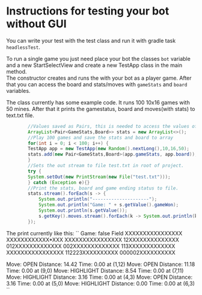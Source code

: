 # Instructions for testing your bot without GUI

You can write your test with the test class and run it with gradle task ``headlessTest``.  

To run a single game you just need place your bot the classes ``bot`` variable and a new StartSelectView and create a new TestApp class in the main method.  
The constructor creates and runs the with your bot as a player game. After that you can access the board and stats/moves with ``gameStats`` and ``board`` variables.  
  
The class currently has some example code. It runs 100 10x16 games with 50 mines. After that it prints the gamestatus, board and moves(with stats) to text.txt file.
```java
        //Values saved as Pairs, this is needed to access the values of both board and gamestats.
        ArrayList<Pair<GameStats,Board>> stats = new ArrayList<>();
        //Play 100 games and save the stats and board to array
        for(int i = 0; i < 100; i++) {
        TestApp app = new TestApp(new Random().nextLong(),10,16,50);
        stats.add(new Pair<GameStats,Board>(app.gameStats, app.board));
        }
        //Sets the out stream to file test.txt in root of project.
        try {
        System.setOut(new PrintStream(new File("test.txt")));
        } catch (Exception e){}
        //Print the stats, board and game ending status to file.
        stats.stream().forEach(s -> {
            System.out.println("---------------------");
            System.out.println("Game: " + s.getValue().gameWon);
            System.out.println(s.getValue());
            s.getKey().moves.stream().forEach(k -> System.out.println(k + " at (" + k.x + "," + k.y + ")"));
        });
```

The print currently like this:
``
Game: false
Field 
XXXXXXXXXXXXXXXX
XXXXXXXXXXXX*XXX
XXXXXXXXXXXXXXXX
12XXXXXXXXXXXXXX
012XXXXXXXXXXXXX
002XXXXXXXXXXXXX
113XXXXXXXXXXXXX
XXXXXXXXXXXXXXXX
112223XXXXXXXXXX
000002XXXXXXXXXX

Move: OPEN Distance: 14.42 Time: 0.00 at (1,12)
Move: OPEN Distance: 11.18 Time: 0.00 at (9,0)
Move: HIGHLIGHT Distance: 8.54 Time: 0.00 at (7,11)
Move: HIGHLIGHT Distance: 3.16 Time: 0.00 at (4,3)
Move: OPEN Distance: 3.16 Time: 0.00 at (5,0)
Move: HIGHLIGHT Distance: 0.00 Time: 0.00 at (6,3)
``
